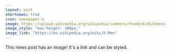 ```yaml
---
layout: post
shortnews: true
icon: newspaper-o
image: https://upload.wikimedia.org/wikipedia/commons/thumb/d/d4/Xmencomic-logo.svg/2000px-Xmencomic-logo.svg.png
image_style: "max-height: 100px;"
image_link: "https://en.wikipedia.org/wiki/X-Men"
---
```


This news post has an image! It's a link and can be styled.
